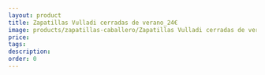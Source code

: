 ```yaml
---
layout: product
title: Zapatillas Vulladi cerradas de verano_24€
image: products/zapatillas-caballero/Zapatillas Vulladi cerradas de verano_24€.jpeg
price: 
tags: 
description: 
order: 0
---
```


